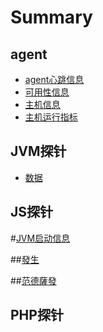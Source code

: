 # Summary

## agent

* [agent心跳信息](README.md)
* [可用性信息](1.md)
* [主机信息](2.md)
* [主机运行指标](3.md)

## JVM探针

* [数据](shu-ju.md)

## JS探针

\#[JVM启动信息](jvmtan-zhen/jvmqi-dong-xin-xi.md)

\#\#[發生](jvmtan-zhen/fa-sheng.md)

\#\#[范德薩發](jvmtan-zhen/fan-de-sa-fa.md)

## PHP探针



